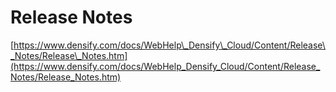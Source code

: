 # Release Notes

[https://www.densify.com/docs/WebHelp\_Densify\_Cloud/Content/Release\_Notes/Release\_Notes.htm](https://www.densify.com/docs/WebHelp_Densify_Cloud/Content/Release_Notes/Release_Notes.htm)
